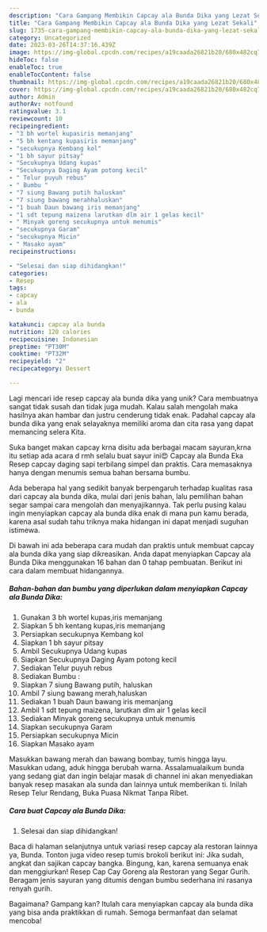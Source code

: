 ```yaml
---
description: "Cara Gampang Membikin Capcay ala Bunda Dika yang Lezat Sekali"
title: "Cara Gampang Membikin Capcay ala Bunda Dika yang Lezat Sekali"
slug: 1735-cara-gampang-membikin-capcay-ala-bunda-dika-yang-lezat-sekali
category: Uncategorized
date: 2023-03-26T14:37:16.439Z
image: https://img-global.cpcdn.com/recipes/a19caada26821b20/680x482cq70/capcay-ala-bunda-dika-foto-resep-utama.jpg
hideToc: false
enableToc: true
enableTocContent: false
thumbnail: https://img-global.cpcdn.com/recipes/a19caada26821b20/680x482cq70/capcay-ala-bunda-dika-foto-resep-utama.jpg
cover: https://img-global.cpcdn.com/recipes/a19caada26821b20/680x482cq70/capcay-ala-bunda-dika-foto-resep-utama.jpg
author: Admin
authorAv: notfound
ratingvalue: 3.1
reviewcount: 10
recipeingredient:
- "3 bh wortel kupasiris memanjang"
- "5 bh kentang kupasiris memanjang"
- "secukupnya Kembang kol"
- "1 bh sayur pitsay"
- "Secukupnya Udang kupas"
- "Secukupnya Daging Ayam potong kecil"
- " Telur puyuh rebus"
- " Bumbu "
- "7 siung Bawang putih haluskan"
- "7 siung bawang merahhaluskan"
- "1 buah Daun bawang iris memanjang"
- "1 sdt tepung maizena larutkan dlm air 1 gelas kecil"
- " Minyak goreng secukupnya untuk menumis"
- "secukupnya Garam"
- "secukupnya Micin"
- " Masako ayam"
recipeinstructions:

- "Selesai dan siap dihidangkan!"
categories:
- Resep
tags:
- capcay
- ala
- bunda

katakunci: capcay ala bunda 
nutrition: 120 calories
recipecuisine: Indonesian
preptime: "PT30M"
cooktime: "PT32M"
recipeyield: "2"
recipecategory: Dessert

---
```





Lagi mencari ide resep capcay ala bunda dika yang unik? Cara membuatnya sangat tidak susah dan tidak juga mudah. Kalau salah mengolah maka hasilnya akan hambar dan justru cenderung tidak enak. Padahal capcay ala bunda dika yang enak selayaknya memiliki aroma dan cita rasa yang dapat memancing selera Kita.





Suka banget makan capcay krna disitu ada berbagai macam sayuran,krna itu setiap ada acara d rmh selalu buat sayur ini😍 Capcay ala Bunda Eka Resep capcay daging sapi terbilang simpel dan praktis. Cara memasaknya hanya dengan menumis semua bahan bersama bumbu.

Ada beberapa hal yang sedikit banyak berpengaruh terhadap kualitas rasa dari capcay ala bunda dika, mulai dari jenis bahan, lalu pemilihan bahan segar sampai cara mengolah dan menyajikannya. Tak perlu pusing kalau ingin menyiapkan capcay ala bunda dika enak di mana pun kamu berada, karena asal sudah tahu triknya maka hidangan ini dapat menjadi suguhan istimewa.






Di bawah ini ada beberapa cara mudah dan praktis untuk membuat capcay ala bunda dika yang siap dikreasikan. Anda dapat menyiapkan Capcay ala Bunda Dika menggunakan 16 bahan dan 0 tahap pembuatan. Berikut ini cara dalam membuat hidangannya.

<!--inarticleads1-->

##### Bahan-bahan dan bumbu yang diperlukan dalam menyiapkan Capcay ala Bunda Dika:

1. Gunakan 3 bh wortel kupas,iris memanjang
1. Siapkan 5 bh kentang kupas,iris memanjang
1. Persiapkan secukupnya Kembang kol
1. Siapkan 1 bh sayur pitsay
1. Ambil Secukupnya Udang kupas
1. Siapkan Secukupnya Daging Ayam potong kecil
1. Sediakan  Telur puyuh rebus
1. Sediakan  Bumbu :
1. Siapkan 7 siung Bawang putih, haluskan
1. Ambil 7 siung bawang merah,haluskan
1. Sediakan 1 buah Daun bawang iris memanjang
1. Ambil 1 sdt tepung maizena, larutkan dlm air 1 gelas kecil
1. Sediakan  Minyak goreng secukupnya untuk menumis
1. Siapkan secukupnya Garam
1. Persiapkan secukupnya Micin
1. Siapkan  Masako ayam


Masukkan bawang merah dan bawang bombay, tumis hingga layu. Masukkan udang, aduk hingga berubah warna. Assalamualaikum bunda yang sedang giat dan ingin belajar masak di channel ini akan menyediakan banyak resep masakan ala sunda dan lainnya untuk memberikan ti. Inilah Resep Telur Rendang, Buka Puasa Nikmat Tanpa Ribet. 

<!--inarticleads2-->

##### Cara buat Capcay ala Bunda Dika:


1. Selesai dan siap dihidangkan!

Baca di halaman selanjutnya untuk variasi resep capcay ala restoran lainnya ya, Bunda. Tonton juga video resep tumis brokoli berikut ini: Jika sudah, angkat dan sajikan capcay bangka. Bingung, kan, karena semuanya enak dan menggiurkan! Resep Cap Cay Goreng ala Restoran yang Segar Gurih. Beragam jenis sayuran yang ditumis dengan bumbu sederhana ini rasanya renyah gurih. 

Bagaimana? Gampang kan? Itulah cara menyiapkan capcay ala bunda dika yang bisa anda praktikkan di rumah. Semoga bermanfaat dan selamat mencoba!
